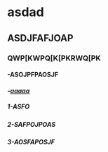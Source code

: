 # asdad
## ASDJFAFJOAP
### QWP[KWPQ[K[PKRWQ[PK
#### -ASOJPFPAOSJF
#### _-**[aaaaa](https://builtin.com/data-science/sql-order-of-execution)**_
 ##### 1-**ASFO**
 ##### 2-**SAFPOJPOAS**
 ##### 3-**AOSFAPOSJF**
